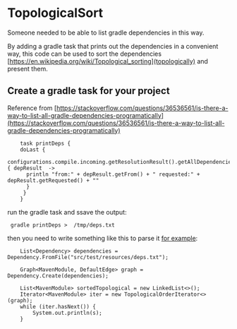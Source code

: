 # TopologicalSort

Someone needed to be able to list gradle dependencies in this way.

By adding a gradle task that prints out the dependencies in a convenient way,
this code can be used to sort the dependencies [https://en.wikipedia.org/wiki/Topological_sorting](topologically) 
and present them.

## Create a gradle task for your project

Reference from [https://stackoverflow.com/questions/36536561/is-there-a-way-to-list-all-gradle-dependencies-programatically](https://stackoverflow.com/questions/36536561/is-there-a-way-to-list-all-gradle-dependencies-programatically)
```
    task printDeps {
    doLast {
      configurations.compile.incoming.getResolutionResult().getAllDependencies().each { depResult  ->
      println "from:" + depResult.getFrom() + " requested:" + depResult.getRequested() + ""
      }
     }
    }
```

run the gradle task and ssave the output:
```
 gradle printDeps >  /tmp/deps.txt
```

then you need to write something like this to parse it [for example](https://github.com/craig-reahl/topologicalSort/blob/master/src/main/java/csparksfly/gradle/DependencyTopologicalSort.java):

```
    List<Dependency> dependencies = Dependency.FromFile("src/test/resources/deps.txt");

    Graph<MavenModule, DefaultEdge> graph = Dependency.Create(dependencies);

    List<MavenModule> sortedTopological = new LinkedList<>();
    Iterator<MavenModule> iter = new TopologicalOrderIterator<>(graph);
    while (iter.hasNext()) {
        System.out.println(s);
    }
```
